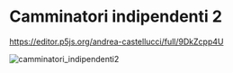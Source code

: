# Camminatori indipendenti 2

https://editor.p5js.org/andrea-castellucci/full/9DkZcpp4U

![camminatori_indipendenti2](https://user-images.githubusercontent.com/75098849/114776938-5b178500-9d73-11eb-9770-38906d0bfda5.jpg)

